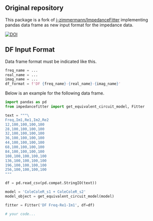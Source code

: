 ## Original repository

This package is a fork of [j-zimmermann/ImpedanceFitter](https://github.com/j-zimmermann/ImpedanceFitter)
implementing pandas data frame as new input format for the impedance data.

[![DOI](https://zenodo.org/badge/297969672.svg)](https://zenodo.org/badge/latestdoi/297969672)


## DF Input Format

Data frame format must be indicated like this.

```python
freq_name = ...
real_name = ...
imag_name = ...
df_format = f'DF {freq_name}-{real_name}-{imag_name}'
```

Below is an example for the following data frame.

```python
import pandas as pd
from impedancefitter import get_equivalent_circuit_model, Fitter

text = """\
Freq,Im1,Re1,Im2,Re2
12,100,100,100,100
28,100,100,100,100
32,100,100,100,100
36,100,100,100,100
44,100,100,100,100
68,100,100,100,100
84,100,100,100,100
108,100,100,100,100
136,100,100,100,100
196,100,100,100,100
256,100,100,100,100
"""

df = pd.read_csv(pd.compat.StringIO(text))

model = 'ColeColeR_s1 + ColeColeR_s2'
model_object = get_equivalent_circuit_model(model)

fitter = Fitter('DF Freq-Re1-Im1', df=df)

# your code...
```